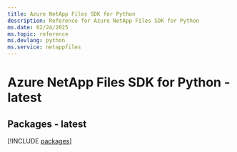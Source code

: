 ```yaml
---
title: Azure NetApp Files SDK for Python
description: Reference for Azure NetApp Files SDK for Python
ms.date: 02/24/2025
ms.topic: reference
ms.devlang: python
ms.service: netappfiles
---
```

# Azure NetApp Files SDK for Python - latest
## Packages - latest
[!INCLUDE [packages](netapp-files-index.md)]